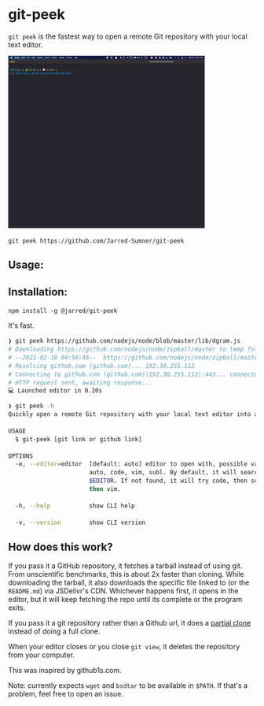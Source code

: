 # git-peek

`git peek` is the fastest way to open a remote Git repository with your local text editor.

<img src="demo.gif" width="400" height="350" />

```
git peek https://github.com/Jarred-Sumner/git-peek
```

## Usage:

## Installation:

```
npm install -g @jarred/git-peek
```

It's fast.

```bash
❯ git peek https://github.com/nodejs/node/blob/master/lib/dgram.js
# Downloading https://github.com/nodejs/node/zipball/master to temp folder...
# --2021-02-10 04:56:46--  https://github.com/nodejs/node/zipball/master
# Resolving github.com (github.com)... 192.30.255.112
# Connecting to github.com (github.com)|192.30.255.112|:443... connected.
# HTTP request sent, awaiting response...
💻 Launched editor in 0.20s
```

```bash
❯ git peek -h
Quickly open a remote Git repository with your local text editor into a temporary folder.

USAGE
  $ git-peek [git link or github link]

OPTIONS
  -e, --editor=editor  [default: auto] editor to open with, possible values:
                       auto, code, vim, subl. By default, it will search
                       $EDITOR. If not found, it will try code, then subl,
                       then vim.

  -h, --help           show CLI help

  -v, --version        show CLI version
```

## How does this work?

If you pass it a GitHub repository, it fetches a tarball instead of using git. From unscientific benchmarks, this is about 2x faster than cloning. While downloading the tarball, it also downloads the specific file linked to (or the `README.md`) via JSDelivr's CDN. Whichever happens first, it opens in the editor, but it will keep fetching the repo until its complete or the program exits.

If you pass it a git repository rather than a Github url, it does a [partial clone](https://github.blog/2020-12-21-get-up-to-speed-with-partial-clone-and-shallow-clone/) instead of doing a full clone.

When your editor closes or you close `git view`, it deletes the repository from your computer.

This was inspired by github1s.com.

Note: currently expects `wget` and `bsdtar` to be available in `$PATH`. If that's a problem, feel free to open an issue.

